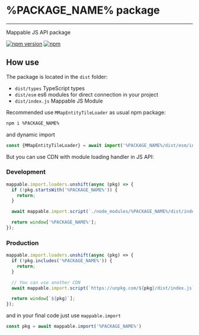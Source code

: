 # %PACKAGE_NAME% package

---

Mappable JS API package

[![npm version](https://badge.fury.io/js/%PACKAGE_NAME_ENC%.svg)](https://badge.fury.io/js/%PACKAGE_NAME%)
[![npm](https://img.shields.io/npm/dm/%PACKAGE_NAME%.svg)](https://www.npmjs.com/package/%PACKAGE_NAME%)

## How use

The package is located in the `dist` folder:

- `dist/types` TypeScript types
- `dist/esm` es6 modules for direct connection in your project
- `dist/index.js` Mappable JS Module

Recommended use `MMapEntityTileLoader` as usual npm package:

```sh
npm i %PACKAGE_NAME%
```

and dynamic import

```js
const {MMapEntityTileLoader} = await import('%PACKAGE_NAME%/dist/esm/index');
```

But you can use CDN with module loading handler in JS API:

### Development

```js
mappable.import.loaders.unshift(async (pkg) => {
  if (!pkg.startsWith('%PACKAGE_NAME%')) {
    return;
  }

  await mappable.import.script(`./node_modules/%PACKAGE_NAME%/dist/index.js`);

  return window['%PACKAGE_NAME%'];
});
```

### Production

```js
mappable.import.loaders.unshift(async (pkg) => {
  if (!pkg.includes('%PACKAGE_NAME%')) {
    return;
  }

  // You can use another CDN
  await mappable.import.script(`https://unpkg.com/${pkg}/dist/index.js`);

  return window[`${pkg}`];
});
```

and in your final code just use `mappable.import`

```js
const pkg = await mappable.import('%PACKAGE_NAME%')
```
